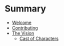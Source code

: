 # Summary

- [Welcome](./welcome.md)
- [Contributing](./contributing.md)
- [The Vision](./vision.md)
  - [Cast of Characters](./vision/personas.md)
